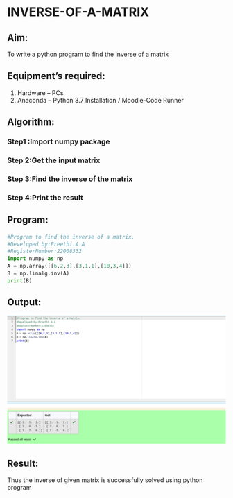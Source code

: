 # INVERSE-OF-A-MATRIX

## Aim:

To write a python program to find the inverse of a matrix

## Equipment’s required:

1. 	Hardware – PCs
2. 	Anaconda – Python 3.7 Installation / Moodle-Code Runner

## Algorithm:

### Step1 :Import numpy package
### Step 2:Get the input matrix
### Step 3:Find the inverse of the matrix
### Step 4:Print the result

## Program:
```python
#Program to find the inverse of a matrix.
#Developed by:Preethi.A.A
#RegisterNumber:22008332
import numpy as np
A = np.array([[6,2,3],[3,1,1],[10,3,4]])
B = np.linalg.inv(A)
print(B)
```

## Output:
![](./inverse%20of%20matrix.png)
## Result:

Thus the inverse of given matrix is successfully solved using python program

